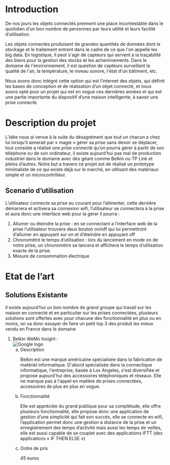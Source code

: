 <h1>Introduction</h1>

<p>De nos jours les objets connectés prennent une place incontestable dans le quotidien d’un bon nombre de personnes par leurs utilité et leurs facilité d’utilisation.</p>
<p>Les objets connectés produisent de grandes quantités de données dont le stockage et le traitement entrent dans le cadre de ce que l'on appelle les big data. En logistique, il peut s'agir de capteurs qui servent à la traçabilité des biens pour la gestion des stocks et les acheminements. Dans le domaine de l'environnement, il est question de capteurs surveillant la qualité de l'air, la température, le niveau sonore, l'état d'un bâtiment, etc.</p>
<p>Nous avons donc intégré cette option qui est l’internet des objets, qui définit les bases de conception et de réalisation d’un objet connecté, et nous avons opté pour un projet qui est en vogue ces dernières années et qui est une partie importante du dispositif d’une maison intelligente, à savoir une prise connecté.</p>


<h1>Description du projet</h1>

<p>L’idée nous ai venue à la suite du désagrément que tout un chacun a chez lui lorsqu’il aimerait par « magie » gérer sa prise sans devoir se déplacer, tout consiste a réalisé une prise connecté qu’on pourra gérer à partir de son téléphone ou de son ordinateur, il existe aujourd’hui pas mal de production industriel dans le domaine avec des géant comme Belkin ou TP Link et pleins d’autres.
Notre but a travers ce projet est de réalisé un prototype minimaliste de ce qui existe déjà sur le marché, en utilisant des matériaux simple et un microcontrôleur.</p>
<h2>Scenario d’utilisation</h2>
<p>L’utilisateur connecte sa prise au courant pour l’alimenter, cette dernière démarrera et activera sa connexion wifi, l’utilisateur se connectera à la prise et aura donc une interface web pour la gérer il pourra :</p>
<ol>
<li>Allumer ou éteindre la prise : en se connectant a l’interface web de la prise l’utilisateur trouvera deux bouton on/off qui lui permettront d’allumer en appuyant sur on et d’éteindre en appuyant off</li>
<li>Chronométré le temps d’utilisation : lors du lancement en mode on de notre prise, un chronomètre se lancera et affichera le temps d’utilisation exacte de la prise.</li>
<li>Mesure de consommation électrique</li>
</ol>



<h1>Etat de l’art</h1> 
<h2>Solutions Existante</h2>
<p>Il existe aujourd’hui un bon nombre de grand groupe qui travail sur les maison en connecté et en particulier sur les prises connectées, plusieurs solutions sont offertes avec pour chacune des fonctionnalité en plus ou en moins, on va donc essayer de faire un petit top 3 des produit les mieux vendu en France dans le domaine</p>
<ol>
<li>Belkin WeMo Insight : </br><img src = "https://www.google.fr/images/srpr/logo11w.png" title = "google logo" alt = "Google logo">

<ol type="a">
<li>Description</li>
<p>Belkin est une marque américaine spécialisée dans la fabrication de matériel informatique. D'abord spécialisée dans la connectique informatique, l'entreprise, basée à Los Angeles, s'est diversifiée et propose aujourd'hui des accessoires téléphoniques et réseaux. Elle ne manque pas à l'appel en matière de prises connectées, accessoires de plus en plus en vogue.</p>
<li>Fonctionnalité</li>
<p>Elle est appréciée du grand publique pour sa complétude, elle offre plusieurs fonctionnalité, elle propose donc une application de gestion d’une simplicité qui fait son succès, elle se connecte en wifi, l’application permet donc une gestion à distance de la prise et un enregistrement des temps d’activité mais aussi les temps de veilles, elle est aussi capable de se couplet avec des applications IFTT (des applications « IF THEN ELSE ») </p>
<li>Ordre de prix </li>
<p>45 euros</p>

</ol>


</li>
</ol>

